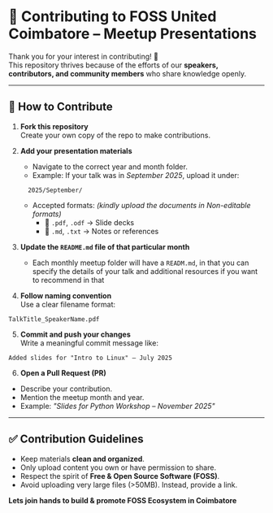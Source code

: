 # 🤝 Contributing to FOSS United Coimbatore – Meetup Presentations

Thank you for your interest in contributing! 🎉  
This repository thrives because of the efforts of our **speakers, contributors, and community members** who share knowledge openly.  

---

## 📌 How to Contribute

1. **Fork this repository**  
   Create your own copy of the repo to make contributions.

2. **Add your presentation materials**  
   - Navigate to the correct year and month folder.  
   - Example: If your talk was in *September 2025*, upload it under:  
   ```
     2025/September/
     ```
   - Accepted formats: *(kindly upload the documents in Non-editable formats)*  
     - 📑 `.pdf`,  `.odf` → Slide decks  
     - 📝 `.md`, `.txt` → Notes or references  
3. **Update the `README.md` file of that particular month**
     * Each monthly meetup folder will have a `READM.md`, in that you can specify the details of your talk and additional resources if you want to recommend in that 
4. **Follow naming convention**  
   Use a clear filename format:  
```
TalkTitle_SpeakerName.pdf
```

5. **Commit and push your changes**  
Write a meaningful commit message like:  
```
Added slides for "Intro to Linux" – July 2025
```

6. **Open a Pull Request (PR)**  
- Describe your contribution.  
- Mention the meetup month and year.  
- Example: *"Slides for Python Workshop – November 2025"*  
---

## ✅ Contribution Guidelines
- Keep materials **clean and organized**.  
- Only upload content you own or have permission to share.  
- Respect the spirit of **Free & Open Source Software (FOSS)**.  
- Avoid uploading very large files (>50MB). Instead, provide a link.  

**Lets join hands to build & promote FOSS Ecosystem in Coimbatore**
